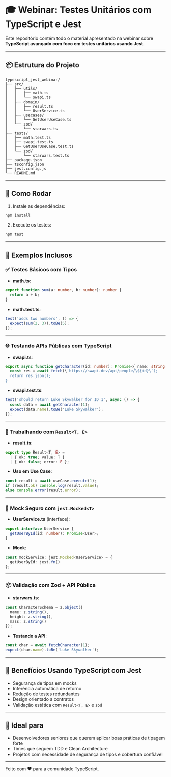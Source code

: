 # 🎓 Webinar: Testes Unitários com TypeScript e Jest

Este repositório contém todo o material apresentado na webinar sobre **TypeScript avançado com foco em testes unitários usando Jest**.

---

## 📦 Estrutura do Projeto

```
typescript_jest_webinar/
├── src/
│   ├── utils/
│   │   ├── math.ts
│   │   └── swapi.ts
│   ├── domain/
│   │   ├── result.ts
│   │   └── UserService.ts
│   ├── usecases/
│   │   └── GetUserUseCase.ts
│   └── zod/
│       └── starwars.ts
├── tests/
│   ├── math.test.ts
│   ├── swapi.test.ts
│   ├── GetUserUseCase.test.ts
│   └── zod/
│       └── starwars.test.ts
├── package.json
├── tsconfig.json
├── jest.config.js
└── README.md
```

---

## 🚀 Como Rodar

1. Instale as dependências:
```bash
npm install
```

2. Execute os testes:
```bash
npm test
```

---

## 🧪 Exemplos Inclusos

### ✅ Testes Básicos com Tipos

- **math.ts**:
```ts
export function sum(a: number, b: number): number {
  return a + b;
}
```

- **math.test.ts**:
```ts
test('adds two numbers', () => {
  expect(sum(2, 3)).toBe(5);
});
```

---

### 🌐 Testando APIs Públicas com TypeScript

- **swapi.ts**:
```ts
export async function getCharacter(id: number): Promise<{ name: string }> {
  const res = await fetch(\`https://swapi.dev/api/people/\${id}\`);
  return res.json();
}
```

- **swapi.test.ts**:
```ts
test('should return Luke Skywalker for ID 1', async () => {
  const data = await getCharacter(1);
  expect(data.name).toBe('Luke Skywalker');
});
```

---

### 🧰 Trabalhando com `Result<T, E>`

- **result.ts**:
```ts
export type Result<T, E> = 
  | { ok: true; value: T }
  | { ok: false; error: E };
```

- **Uso em Use Case**:
```ts
const result = await useCase.execute(1);
if (result.ok) console.log(result.value);
else console.error(result.error);
```

---

### 🤖 Mock Seguro com `jest.Mocked<T>`

- **UserService.ts** (interface):
```ts
export interface UserService {
  getUserById(id: number): Promise<User>;
}
```

- **Mock**:
```ts
const mockService: jest.Mocked<UserService> = {
  getUserById: jest.fn()
};
```

---

### 📦 Validação com Zod + API Pública

- **starwars.ts**:
```ts
const CharacterSchema = z.object({
  name: z.string(),
  height: z.string(),
  mass: z.string()
});
```

- **Testando a API**:
```ts
const char = await fetchCharacter(1);
expect(char.name).toBe('Luke Skywalker');
```

---

## 📖 Benefícios Usando TypeScript com Jest

- Segurança de tipos em mocks
- Inferência automática de retorno
- Redução de testes redundantes
- Design orientado a contratos
- Validação estática com `Result<T, E>` e `zod`

---

## 🧠 Ideal para
- Desenvolvedores seniores que querem aplicar boas práticas de tipagem forte
- Times que seguem TDD e Clean Architecture
- Projetos com necessidade de segurança de tipos e cobertura confiável

---

Feito com ❤️ para a comunidade TypeScript.
